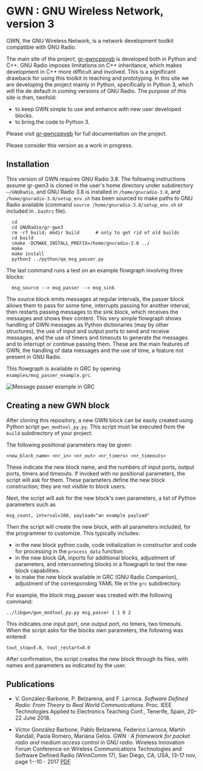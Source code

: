 # GWN : GNU Wireless Network, version 3


GWN, the GNU Wireless Network, is a network development toolkit compatible with GNU Radio.

The main site of the project, [gr-gwncppvgb](https://github.com/vagonbar/gr-gwncppvgb) is developed both in Python and C++. GNU Radio imposes limitations on C++ inheritance, which makes development in C++ more difficult and involved. This is a significant drawback for using this toolkit in teaching and prototyping. In this site we are developing the project mainly in Python, specifically in Python 3, which will the de default in coming versions of GNU Radio.
The purpose of this site is then, twofold:
- to keep GWN simple to use and enhance with new user developed blocks.
- to bring the code to Python 3.

Please visit [gr-gwncppvgb](https://github.com/vagonbar/gr-gwncppvgb) for full documentation on the project.

Please consider this version as a work in progress.

## Installation

This version of GWN requires GNU Radio 3.8. The following instructions assume gr-gwn3 is cloned in the user's home directory under subdirectory ```~/GNURadio```, and GNU Radio 3.8 is installed in ```/home/gnuradio-3.8```, and ```/home/gnuradio-3.8/setup_env.sh``` has been sourced to make paths to GNU Radio available (command ```source /home/gnuradio-3.8/setup_env.sh``` or included in ```.bashrc``` file).

```
  cd
  cd GNURadio/gr-gwn3
  rm -rf build; mkdir build      # only to get rid of old builds
  cd build
  cmake -DCMAKE_INSTALL_PREFIX=/home/gnuradio-3.8 ../
  make
  make install
  python3 ../python/qa_msg_passer.py 
```

The last command runs a test on an example flowgraph involving three blocks:

```  msg_source --> msg_passer --> msg_sink```

The source block emits messages at regular intervals, the passer block allows them to pass for some time, interrupts passing for another interval, then restarts passing messages to the sink block, which receives the messages and shows their content.
This very simple flowgraph shows handling of GWN messages as Python dictionaries (may by other structures), the use of input and output ports to send and receive messages, and the use of timers and timeouts to generate the messages and to interrupt or continue passing them. These are the main features of GWN, the handling of data messages and the use of time, a feature not present in GNU Radio.

This flowgraph is available in GRC by opening  ```examples/msg_passer_example.grc```.

![Message passer example in GRC](./libgwn/Images/msg_passer_example.jpg)

## Creating a new GWN block

After cloning this repository, a new GWN block can be easily created using Python script ```gwn_modtool_py.py```. This script must be executed from the ```build``` subdirectory of your project.

The following positional parameters may be given:

```<new_block_name> <nr_in> <nr_out> <nr_timers> <nr_timeouts>```

These indicate the new block name, and the numbers of input ports, output ports, timers and timeouts. If invoked with no positional parameters, the script will ask for them. These parameters define the new block construction; they are not visible to block users. 

Next, the script will ask for the new block's own parameters, a list of Python parameters such as 

```msg_count, interval=100, payload="an example payload"```

Then the script will create the new block, with all parameters included, for the programmer to customize. This typically includes:


- in the new block python code, code initialization in constructor and code for processing in the ```process_data``` function.
- in the new block QA, inports for additional blocks, adjustment of parameters, and interconneting blocks in a flowgraph to test the new block capabilities.
- to make the new block available in GRC (GNU Radio Companion), adjustment of the corresponding YAML file in the ```grc``` subdirectory.

For example, the block msg_passer was created with the following command:

```../libgwn/gwn_modtool_py.py msg_passer 1 1 0 2```

This indicates one input port, one output port, no timers, two timeouts. When the script asks for the blocks own parameters, the following was entered:

```tout_stop=5.0, tout_restart=8.0```

After confirmation, the script creates the new block through its files, with names and parameters as indicated by the user.

## Publications

* V. González-Barbone, P. Belzarena, and F. Larroca. _Software Defined Radio: From Theory to Real World Communications_. Proc. IEEE Technologies Applied to
Electronics Teaching Conf., Tenerife, Spain, 20–22 June 2018.

* Víctor González Barbone, Pablo Belzarena, Federico Larroca, Martín Randall, Paola Romero, Mariana Gelós. _GWN : A framework for packet radio and medium access control in GNU radio_.   Wireless Innovation Forum Conference on Wireless Communications Technologies and Software Defined Radio (WInnComm 17), San Diego, CA, USA, 13-17 nov, page 1--10 - 2017 [PDF](https://iie.fing.edu.uy/publicaciones/2017/GBLRRG17/GBLRRG17.pdf)


